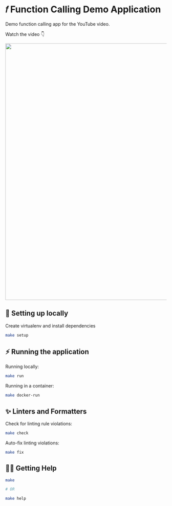 # 𝑓 Function Calling Demo Application

Demo function calling app for the YouTube video.

Watch the video 👇

<a href="https://www.youtube.com/watch?v=1Wen70lzX-8">
<img src="https://i.imgur.com/RK2ckBX.png" width="800">
</a>

## 🔨 Setting up locally

Create virtualenv and install dependencies

```sh
make setup
```

## ⚡️ Running the application

Running locally:

```sh
make run
```

Running in a container:

```sh
make docker-run
```

## ✨ Linters and Formatters

Check for linting rule violations:

```sh
make check
```

Auto-fix linting violations:

```sh
make fix
```

## 🤸‍♀️ Getting Help

```sh
make

# OR

make help
```
